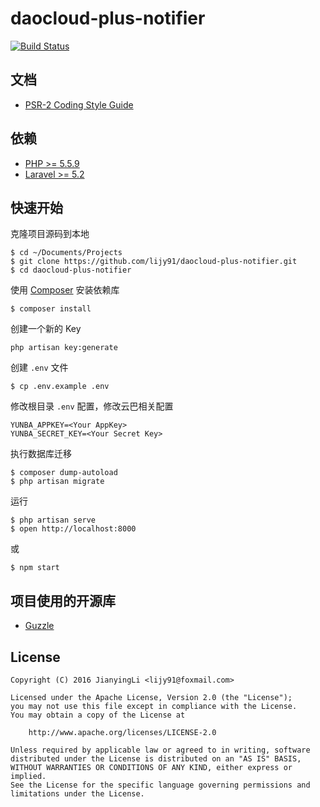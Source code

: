 daocloud-plus-notifier
==============

[![Build Status](https://api.travis-ci.org/lijy91/daocloud-plus-notifier.svg?branch=master)](https://travis-ci.org/lijy91/daocloud-plus-notifier)

## 文档
- [PSR-2 Coding Style Guide](https://github.com/php-fig/fig-standards/blob/master/accepted/PSR-2-coding-style-guide.md)

## 依赖
- [PHP >= 5.5.9](http://php.net/)
- [Laravel >= 5.2](http://laravel.com/)

## 快速开始

克隆项目源码到本地
```
$ cd ~/Documents/Projects
$ git clone https://github.com/lijy91/daocloud-plus-notifier.git
$ cd daocloud-plus-notifier
```

使用 [Composer](https://getcomposer.org/) 安装依赖库
```
$ composer install
```

创建一个新的 Key
```
php artisan key:generate
```

创建 `.env` 文件
```
$ cp .env.example .env
```

修改根目录 `.env` 配置，修改云巴相关配置
```
YUNBA_APPKEY=<Your AppKey>
YUNBA_SECRET_KEY=<Your Secret Key>
```

执行数据库迁移
```
$ composer dump-autoload
$ php artisan migrate
```

运行
```
$ php artisan serve
$ open http://localhost:8000
```
或
```
$ npm start
```

## 项目使用的开源库
- [Guzzle](https://github.com/guzzle/guzzle)

## License

    Copyright (C) 2016 JianyingLi <lijy91@foxmail.com>

    Licensed under the Apache License, Version 2.0 (the "License");
    you may not use this file except in compliance with the License.
    You may obtain a copy of the License at

        http://www.apache.org/licenses/LICENSE-2.0

    Unless required by applicable law or agreed to in writing, software
    distributed under the License is distributed on an "AS IS" BASIS,
    WITHOUT WARRANTIES OR CONDITIONS OF ANY KIND, either express or implied.
    See the License for the specific language governing permissions and
    limitations under the License.
